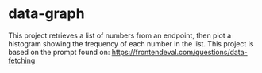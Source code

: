 # data-graph
This project retrieves a list of numbers from an endpoint, then plot a histogram showing the frequency of each number in the list. This project is  based on the prompt found on: https://frontendeval.com/questions/data-fetching
